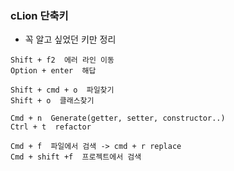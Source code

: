 ### cLion 단축키
* 꼭 알고 싶었던 키만 정리

```
Shift + f2  에러 라인 이동
Option + enter  해답

Shift + cmd + o  파일찾기
Shift + o  클래스찾기

Cmd + n  Generate(getter, setter, constructor..)
Ctrl + t  refactor

Cmd + f  파일에서 검색 -> cmd + r replace
Cmd + shift +f  프로젝트에서 검색
```
